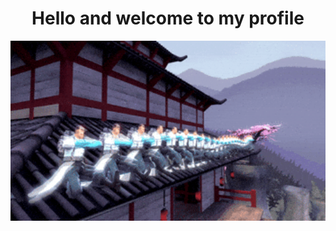 <h1 align = "center">Hello and welcome to my profile</h1>
<div align="center">
<img hight="300" width="700" alt="GIF" align="center" src="https://github.com/Spice57/Assets/blob/main/200.gif">
</div>
